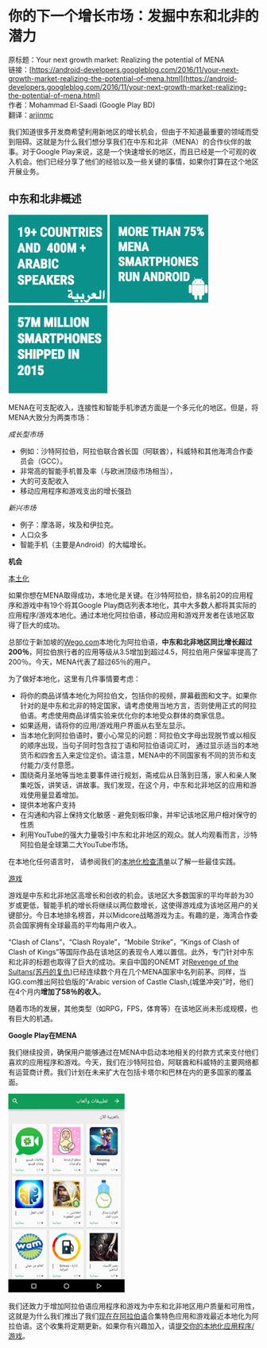 # 你的下一个增长市场：发掘中东和北非的潜力

原标题：Your next growth market: Realizing the potential of MENA  
链接：[https://android-developers.googleblog.com/2016/11/your-next-growth-market-realizing-the-potential-of-mena.html](https://android-developers.googleblog.com/2016/11/your-next-growth-market-realizing-the-potential-of-mena.html)  
作者：Mohammad El-Saadi (Google Play BD)  
翻译：[arjinmc](https://github.com/arjinmc)  

我们知道很多开发商希望利用新地区的增长机会，但由于不知道最重要的领域而受到阻碍。这就是为什么我们想分享我们在中东和北非（MENA）的合作伙伴的故事。对于Google Play来说，这是一个快速增长的地区，而且已经是一个可观的收入机会。他们已经分享了他们的经验以及一些关键的事情，如果你打算在这个地区开展业务。

## 中东和北非概述

![img](../images/2016.11.23.1.png) ![img](../images/2016.11.23.2.png) ![img](../images/2016.11.23.3.png)  

MENA在可支配收入，连接性和智能手机渗透方面是一个多元化的地区。但是，将MENA大致分为两类市场：

<i>成长型市场</i>

* 例如：沙特阿​​拉伯，阿拉伯联合酋长国（阿联酋），科威特和其他海湾合作委员会（GCC）。
* 非常高的智能手机普及率（与欧洲顶级市场相当），
* 大的可支配收入
* 移动应用程序和游戏支出的增长强劲

<i>新兴市场</i>

* 例子：摩洛哥，埃及和伊拉克。
* 人口众多
* 智能手机（主要是Android）的大幅增长。

<strong>机会</strong>

<u>本土化</u>

如果你想在MENA取得成功，本地化是关键。在沙特阿拉伯，排名前20的应用程序和游戏中有19个将其Google Play商店列表本地化，其中大多数人都将其实际的应用程序/游戏本地化。通过本地化阿拉伯语，移动应用和游戏开发者在该地区取得了巨大的成功。

总部位于新加坡的[Wego.com](https://play.google.com/store/apps/details?id=com.wego.android)本地化为阿拉伯语，<strong>中东和北非地区同比增长超过200％</strong>，阿拉伯旅行者的应用等级从3.5增加到超过4.5，阿拉伯用户保留率提高了200％。今天，MENA代表了超过65％的用户。

为了做好本地化，这里有几件事情要考虑：

* 将你的商品详情本地化为阿拉伯文，包括你的视频，屏幕截图和文字。如果你针对的是中东和北非的特定国家，请考虑使用当地方言，否则使用正式的阿拉伯语。考虑使用商品详情实验来优化你的本地受众群体的商家信息。
* 如果适用，请将你的应用/游戏用户界面从右至左显示。
* 当本地化到阿拉伯语时，要小心常见的问题：阿拉伯文字母出现脱节或以相反的顺序出现，当句子同时包含拉丁语和阿拉伯语词汇时，
通过显示适当的本地货币和四舍五入来定位定价。请注意，MENA中的不同国家有不同的货币和支付能力/支付意愿。
* 围绕斋月圣地等当地主要事件进行规划，斋戒后从日落到日落，家人和亲人聚集吃饭，讲笑话，讲故事。我们发现，在这个月，中东和北非地区的应用和游戏使用量显着增加。
* 提供本地客户支持
* 在沟通和内容上保持文化敏感 - 避免刻板印象，并牢记该地区用户相对保守的性质
* 利用YouTube的强大力量吸引中东和北非地区的观众。就人均观看而言，沙特阿拉伯是全球第二大YouTube市场。

在本地化任何语言时， 请参阅我们的[本地化检查清单](https://developer.android.com/distribute/tools/localization-checklist.html?utm_campaign=android_discussion_mena_112116&utm_source=anddev&utm_medium=blog)以了解一些最佳实践。

<u>游戏</u>

游戏是中东和北非地区高增长和创收的机会。该地区大多数国家的平均年龄为30岁或更低，智能手机的增长将继续以两位数增长，这使得游戏成为该地区用户的关键部分。今日本地排名榜首，并以Midcore战略游戏为主。有趣的是，海湾合作委员会国家拥有全球最高的平均每用户收入。

“Clash of Clans”，“Clash Royale”，“Mobile Strike”，“Kings of Clash of Clash of Kings”等国际作品在该地区的表现令人难以置信。此外，专门针对中东和北非的标题也取得了巨大的成功。来自中国的ONEMT 对[Revenge of the Sultans(苏丹的复仇)](https://play.google.com/store/apps/dev?id=7006382305291329295)已经连续数个月在几个MENA国家中名列前茅。同样，当IGG.com推出阿拉伯版的“Arabic version of Castle Clash,(城堡冲突)”时，他们在4个月内<strong>增加了58％的收入</strong>。

随着市场的发展，其他类型（如RPG，FPS，体育等）在该地区尚未形成规模，也有巨大的机遇。

<strong>Google Play在MENA</strong>

我们继续投资，确保用户能够通过在MENA中启动本地相关的付款方式来支付他们喜欢的应用程序和游戏。今天，我们在沙特阿拉伯，阿联酋和科威特的主要网络都有运营商计费。我们计划在未来扩大在包括卡塔尔和巴林在内的更多国家的覆盖面。

![img](../images/2016.11.23.4.png)

我们还致力于增加阿拉伯语应用程序和游戏为中东和北非地区用户质量和可用性，这就是为什么我们推出了我们[现在在阿拉伯语](https://play.google.com/store/recommended?sp=CAEwAFovCilwcm9tb3Rpb25fMzAwMjUxMl9BcHBzX01FTkFfTm93X0luX0FyYWJpYxAHGAM%3D:S:ANO1ljLJ7kY&c=apps)合集特色应用和游戏最近本地化为阿拉伯语。这个收集将定期更新。如果你有兴趣加入，请[提交你的本地化应用程序/游戏](https://docs.google.com/a/google.com/forms/d/e/1FAIpQLSfuqUnnrY4a9XUsKlqrfow_7v9p1jMX_ae7DLnshk30pqOVZQ/viewform)。